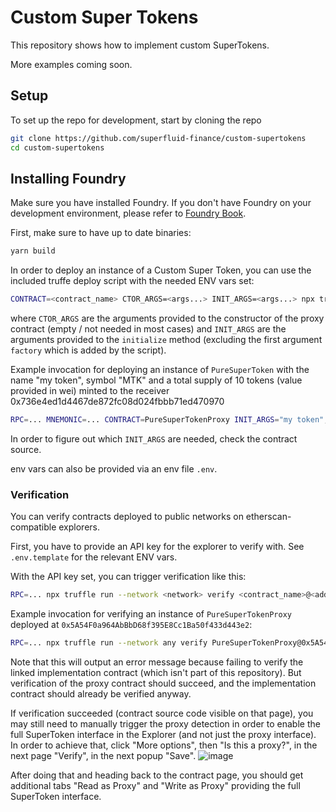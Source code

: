 # Custom Super Tokens

This repository shows how to implement custom SuperTokens.

More examples coming soon.

## Setup

To set up the repo for development, start by cloning the repo

```bash
git clone https://github.com/superfluid-finance/custom-supertokens
cd custom-supertokens
```

## Installing Foundry

Make sure you have installed Foundry. If you don't have Foundry on your development environment, please refer to [Foundry Book](https://book.getfoundry.sh/).

First, make sure to have up to date binaries:

```bash
yarn build
```

In order to deploy an instance of a Custom Super Token, you can use the included truffe deploy script with the needed ENV vars set:

```bash
CONTRACT=<contract_name> CTOR_ARGS=<args...> INIT_ARGS=<args...> npx truffle exec --network <network> scripts/deploy.js
```

where `CTOR_ARGS` are the arguments provided to the constructor of the proxy contract (empty / not needed in most cases) and `INIT_ARGS` are the arguments provided to the `initialize` method (excluding the first argument `factory` which is added by the script).

Example invocation for deploying an instance of `PureSuperToken` with the name "my token", symbol "MTK"
and a total supply of 10 tokens (value provided in wei) minted to the receiver 0x736e4ed1d4467de872fc08d024fbbb71ed470970

```bash
RPC=... MNEMONIC=... CONTRACT=PureSuperTokenProxy INIT_ARGS="my token","MTK","0x736e4ed1d4467de872fc08d024fbbb71ed470970",10000000000000000000 npx truffle exec --network any scripts/deploy.js
```

In order to figure out which `INIT_ARGS` are needed, check the contract source.

env vars can also be provided via an env file `.env`.

### Verification

You can verify contracts deployed to public networks on etherscan-compatible explorers.

First, you have to provide an API key for the explorer to verify with. See `.env.template` for the relevant ENV vars.

With the API key set, you can trigger verification like this:

```bash
RPC=... npx truffle run --network <network> verify <contract_name>@<address> --custom-proxy <contract_name>
```

Example invocation for verifying an instance of `PureSuperTokenProxy` deployed at `0x5A54F0a964AbBbD68f395E8Cc1Ba50f433d443e2`:

```bash
RPC=... npx truffle run --network any verify PureSuperTokenProxy@0x5A54F0a964AbBbD68f395E8Cc1Ba50f433d443e2 --custom-proxy PureSuperTokenProxy
```

Note that this will output an error message because failing to verify the linked implementation contract (which isn't part of this repository).
But verification of the proxy contract should succeed, and the implementation contract should already be verified anyway.

If verification succeeded (contract source code visible on that page), you may still need to manually trigger the proxy detection in order to enable the full SuperToken interface in the Explorer (and not just the proxy interface). In order to achieve that, click "More options", then "Is this a proxy?", in the next page "Verify", in the next popup "Save".
![image](https://user-images.githubusercontent.com/5479136/228034548-552044dc-5417-44ad-ae95-144e26c99c5e.png)

After doing that and heading back to the contract page, you should get additional tabs "Read as Proxy" and "Write as Proxy" providing the full SuperToken interface.
